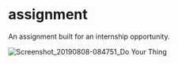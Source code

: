 # assignment

An assignment built for an internship opportunity.

![Screenshot_20190808-084751_Do Your Thing](https://user-images.githubusercontent.com/37077735/62672857-daa75b00-b9b9-11e9-84dc-44e498202b31.jpg)

